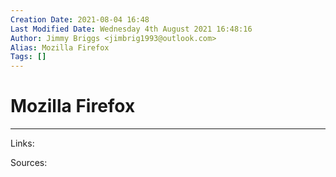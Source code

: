 ```yaml
---
Creation Date: 2021-08-04 16:48
Last Modified Date: Wednesday 4th August 2021 16:48:16
Author: Jimmy Briggs <jimbrig1993@outlook.com>
Alias: Mozilla Firefox
Tags: []
---
```


# Mozilla Firefox

***

Links: 

Sources:


